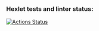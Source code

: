 ### Hexlet tests and linter status:
[![Actions Status](https://github.com/anvlbl/backend-project-lvl1/workflows/hexlet-check/badge.svg)](https://github.com/anvlbl/backend-project-lvl1/actions)